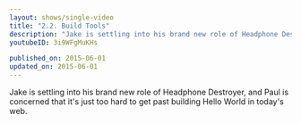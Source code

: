 ```yaml
---
layout: shows/single-video
title: "2.2. Build Tools"
description: "Jake is settling into his brand new role of Headphone Destroyer, and Paul is concerned that it's just too hard to get past building Hello World in today's web."
youtubeID: 3i9WFgMuKHs

published_on: 2015-06-01
updated_on: 2015-06-01
---
```


Jake is settling into his brand new role of Headphone Destroyer, and Paul is concerned that it's just too hard to get past building Hello World in today's web.

